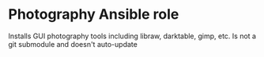 # Photography Ansible role

Installs GUI photography tools including libraw, darktable, gimp, etc.
Is not a git submodule and doesn't auto-update

